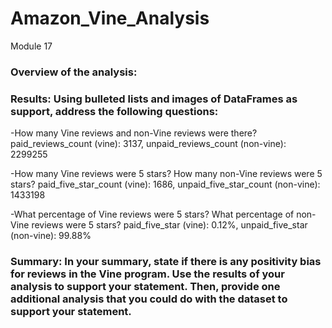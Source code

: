 # Amazon_Vine_Analysis
Module 17

### Overview of the analysis:


### Results: Using bulleted lists and images of DataFrames as support, address the following questions:


-How many Vine reviews and non-Vine reviews were there?
 paid_reviews_count (vine): 3137,
 unpaid_reviews_count (non-vine): 2299255

-How many Vine reviews were 5 stars? How many non-Vine reviews were 5 stars?
 paid_five_star_count (vine): 1686, 
 unpaid_five_star_count (non-vine): 1433198

-What percentage of Vine reviews were 5 stars? What percentage of non-Vine reviews were 5 stars?
 paid_five_star (vine): 0.12%, 
 unpaid_five_star (non-vine): 99.88%

### Summary: In your summary, state if there is any positivity bias for reviews in the Vine program. Use the results of your analysis to support your statement. Then, provide one additional analysis that you could do with the dataset to support your statement.
